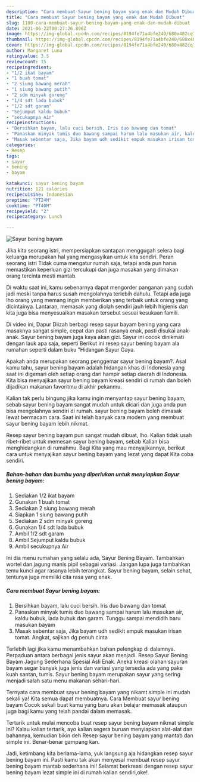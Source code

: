 ```yaml
---
description: "Cara membuat Sayur bening bayam yang enak dan Mudah Dibuat"
title: "Cara membuat Sayur bening bayam yang enak dan Mudah Dibuat"
slug: 1100-cara-membuat-sayur-bening-bayam-yang-enak-dan-mudah-dibuat
date: 2021-06-22T00:27:26.896Z
image: https://img-global.cpcdn.com/recipes/8194fe71a4bfe240/680x482cq70/sayur-bening-bayam-foto-resep-utama.jpg
thumbnail: https://img-global.cpcdn.com/recipes/8194fe71a4bfe240/680x482cq70/sayur-bening-bayam-foto-resep-utama.jpg
cover: https://img-global.cpcdn.com/recipes/8194fe71a4bfe240/680x482cq70/sayur-bening-bayam-foto-resep-utama.jpg
author: Margaret Luna
ratingvalue: 3.5
reviewcount: 15
recipeingredient:
- "1/2 ikat bayam"
- "1 buah tomat"
- "2 siung bawang merah"
- "1 siung bawang putih"
- "2 sdm minyak goreng"
- "1/4 sdt lada bubuk"
- "1/2 sdt garam"
- "Sejumput kaldu bubuk"
- "secukupnya Air"
recipeinstructions:
- "Bersihkan bayam, lalu cuci bersih. Iris duo bawang dan tomat"
- "Panaskan minyak tumis duo bawang sampai harum lalu masukan air, kaldu bubuk, lada bubuk dan garam. Tunggu sampai mendidih baru masukan bayam"
- "Masak sebentar saja, Jika bayam udh sedikit empuk masukan irisan tomat. Angkat, sajikan dg penuh cinta"
categories:
- Resep
tags:
- sayur
- bening
- bayam

katakunci: sayur bening bayam 
nutrition: 121 calories
recipecuisine: Indonesian
preptime: "PT24M"
cooktime: "PT40M"
recipeyield: "2"
recipecategory: Lunch

---
```



![Sayur bening bayam](https://img-global.cpcdn.com/recipes/8194fe71a4bfe240/680x482cq70/sayur-bening-bayam-foto-resep-utama.jpg)

Jika kita seorang istri, mempersiapkan santapan menggugah selera bagi keluarga merupakan hal yang mengasyikan untuk kita sendiri. Peran seorang istri Tidak cuma mengatur rumah saja, tetapi anda pun harus memastikan keperluan gizi tercukupi dan juga masakan yang dimakan orang tercinta mesti mantab.

Di waktu  saat ini, kamu sebenarnya dapat mengorder panganan yang sudah jadi meski tanpa harus susah mengolahnya terlebih dahulu. Tetapi ada juga lho orang yang memang ingin memberikan yang terbaik untuk orang yang dicintainya. Lantaran, memasak yang diolah sendiri jauh lebih higienis dan kita juga bisa menyesuaikan masakan tersebut sesuai kesukaan famili. 

Di video ini, Dapur Diizah berbagi resep sayur bayam bening yang cara masaknya sangat simple, cepat dan pasti rasanya enak, pasti disukai anak-anak. Sayur bening bayam juga kaya akan gizi. Sayur ini cocok dinikmati dengan lauk apa saja, seperti Berikut ini resep sayur bening bayam ala rumahan seperti dalam buku &#34;Hidangan Sayur Gaya.

Apakah anda merupakan seorang penggemar sayur bening bayam?. Asal kamu tahu, sayur bening bayam adalah hidangan khas di Indonesia yang saat ini digemari oleh setiap orang dari hampir setiap daerah di Indonesia. Kita bisa menyajikan sayur bening bayam kreasi sendiri di rumah dan boleh dijadikan makanan favoritmu di akhir pekanmu.

Kalian tak perlu bingung jika kamu ingin menyantap sayur bening bayam, sebab sayur bening bayam sangat mudah untuk dicari dan juga anda pun bisa mengolahnya sendiri di rumah. sayur bening bayam boleh dimasak lewat bermacam cara. Saat ini telah banyak cara modern yang membuat sayur bening bayam lebih nikmat.

Resep sayur bening bayam pun sangat mudah dibuat, lho. Kalian tidak usah ribet-ribet untuk memesan sayur bening bayam, sebab Kalian bisa menghidangkan di rumahmu. Bagi Kita yang mau menyajikannya, berikut cara untuk menyajikan sayur bening bayam yang lezat yang dapat Kita coba sendiri.

<!--inarticleads1-->

##### Bahan-bahan dan bumbu yang diperlukan untuk menyiapkan Sayur bening bayam:

1. Sediakan 1/2 ikat bayam
1. Gunakan 1 buah tomat
1. Sediakan 2 siung bawang merah
1. Siapkan 1 siung bawang putih
1. Sediakan 2 sdm minyak goreng
1. Gunakan 1/4 sdt lada bubuk
1. Ambil 1/2 sdt garam
1. Ambil Sejumput kaldu bubuk
1. Ambil secukupnya Air


Ini dia menu rumahan yang selalu ada, Sayur Bening Bayam. Tambahkan wortel dan jagung manis pipil sebagai variasi. Jangan lupa juga tambahkan temu kunci agar rasanya lebih terangkat. Sayur bening bayam, selain sehat, tentunya juga memiliki cita rasa yang enak. 

<!--inarticleads2-->

##### Cara membuat Sayur bening bayam:

1. Bersihkan bayam, lalu cuci bersih. Iris duo bawang dan tomat
1. Panaskan minyak tumis duo bawang sampai harum lalu masukan air, kaldu bubuk, lada bubuk dan garam. Tunggu sampai mendidih baru masukan bayam
1. Masak sebentar saja, Jika bayam udh sedikit empuk masukan irisan tomat. Angkat, sajikan dg penuh cinta


Terlebih lagi jika kamu menambahkan bahan pelengkap di dalamnya. Perpaduan antara berbagai jenis sayur akan menjadi. Resep Sayur Bening Bayam Jagung Sederhana Spesial Asli Enak. Aneka kreasi olahan sayuran bayam segar banyak juga jenis dan variasi yang tersedia ada yang pake kuah santan, tumis. Sayur bening bayam merupakan sayur yang sering menjadi salah satu menu makanan sehari-hari. 

Ternyata cara membuat sayur bening bayam yang nikamt simple ini mudah sekali ya! Kita semua dapat membuatnya. Cara Membuat sayur bening bayam Cocok sekali buat kamu yang baru akan belajar memasak ataupun juga bagi kamu yang telah pandai dalam memasak.

Tertarik untuk mulai mencoba buat resep sayur bening bayam nikmat simple ini? Kalau kalian tertarik, ayo kalian segera buruan menyiapkan alat-alat dan bahannya, kemudian bikin deh Resep sayur bening bayam yang mantab dan simple ini. Benar-benar gampang kan. 

Jadi, ketimbang kita berlama-lama, yuk langsung aja hidangkan resep sayur bening bayam ini. Pasti kamu tak akan menyesal membuat resep sayur bening bayam mantab sederhana ini! Selamat berkreasi dengan resep sayur bening bayam lezat simple ini di rumah kalian sendiri,oke!.

